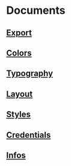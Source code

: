 # Documents

## [Export](./Export.md)

## [Colors](./Colors.md)

## [Typography](./Typography.md)

## [Layout](./Layout.md)

## [Styles](./Styles.md)

## [Credentials](./Credentials.md)

## [Infos](./Infos.md)
